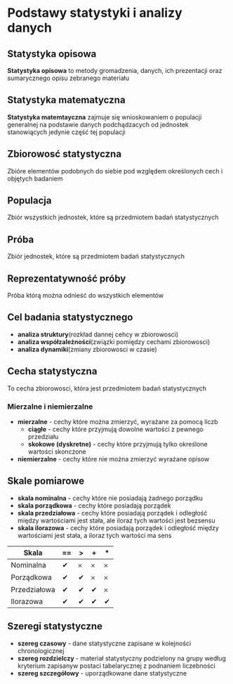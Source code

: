 # Podstawy statystyki i analizy danych
## Statystyka opisowa
**Statystyka opisowa** to metody gromadzenia, danych, ich prezentacji oraz sumarycznego opisu zebranego materiału
## Statystyka matematyczna 
**Statystyka matemtayczna** zajmuje się wnioskowaniem o populacji generalnej na podstawie danych podchądzacych od jednostek stanowiących jedynie część tej populacji
## Zbiorowosć statystyczna
Zbióre elementów podobnych do siebie pod względem określonych cech i objętych badaniem
## Populacja
Zbiór wszystkich jednostek, które są przedmiotem badań statystycznych
## Próba
Zbiór jednostek, które są przedmiotem badań statystycznych
## Reprezentatywność próby
Próba którą można odnieść do wszystkich elementów
## Cel badania statystycznego
- **analiza struktury**(rozkład dannej cehcy w zbiorowosci)
- **analiza współzależności**(związki pomiędzy cechami zbiorowosci)
- **analiza dynamiki**(zmiany zbiorowosci w czasie)
## Cecha statystyczna
To cecha zbiorowosci, która jest przedmiotem badań statystycznych
### Mierzalne i niemierzalne
- **mierzalne** - cechy które można zmierzyć, wyrażane za pomocą liczb
  - **ciągłe** - cechy które przyjmują dowolne wartości z pewnego przedziału
  - **skokowe (dyskretne)** - cechy które przyjmują tylko określone wartości skonczone
- **niemierzalne** - cechy które nie można zmierzyć wyrażane opisow
## Skale pomiarowe 
- **skala nominalna** - cechy które nie posiadają żadnego porządku
- **skala porządkowa** - cechy które posiadają porządek
- **skala przedziałowa** - cechy które posiadają porządek i odległość między wartościami jest stała, ale iloraz tych wartości jest bezsensu
- **skala ilorazowa** - cechy które posiadają porządek i odległość między wartościami jest stała, a iloraz tych wartości ma sens

| Skala         | == | \> | +  | * |
|---------------|----|----|----|---|
| Nominalna     | ✔  | 𐄂  | 𐄂  | 𐄂 |
| Porządkowa    | ✔  | ✔  | 𐄂  | 𐄂 |
| Przedziałowa  | ✔  | ✔  | ✔  | 𐄂 |
| Ilorazowa     | ✔  | ✔  | ✔  | ✔ |
## Szeregi statystyczne
- **szereg czasowy** - dane statystyczne zapisane w kolejności chronologicznej
- **szereg rozdzielczy** - materiał statystyczny podzielony na grupy według kryterium zapisanyw postaci tabelarycznej z podnaniem liczebności
- **szereg szczegółowy** - uporządkowane dane statystyczne